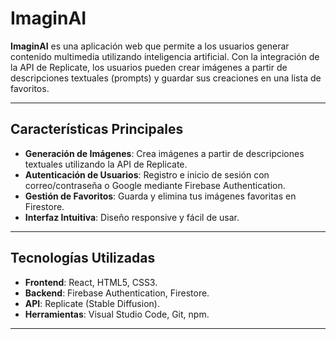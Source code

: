 # ImaginAI

**ImaginAI** es una aplicación web que permite a los usuarios generar contenido multimedia utilizando inteligencia artificial. Con la integración de la API de Replicate, los usuarios pueden crear imágenes a partir de descripciones textuales (prompts) y guardar sus creaciones en una lista de favoritos.

---

## Características Principales

- **Generación de Imágenes**: Crea imágenes a partir de descripciones textuales utilizando la API de Replicate.
- **Autenticación de Usuarios**: Registro e inicio de sesión con correo/contraseña o Google mediante Firebase Authentication.
- **Gestión de Favoritos**: Guarda y elimina tus imágenes favoritas en Firestore.
- **Interfaz Intuitiva**: Diseño responsive y fácil de usar.

---

## Tecnologías Utilizadas

- **Frontend**: React, HTML5, CSS3.
- **Backend**: Firebase Authentication, Firestore.
- **API**: Replicate (Stable Diffusion).
- **Herramientas**: Visual Studio Code, Git, npm.

---
